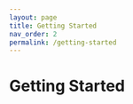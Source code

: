 ```yaml
---
layout: page
title: Getting Started
nav_order: 2
permalink: /getting-started
---
```


# Getting Started